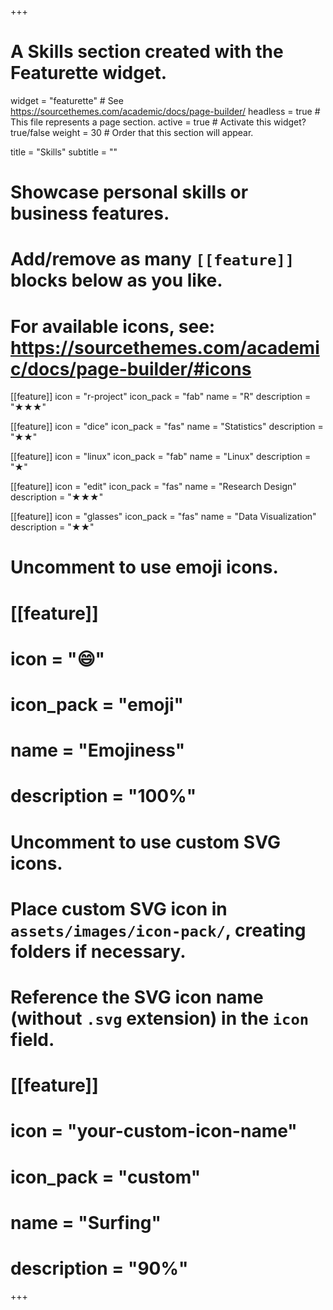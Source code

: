 +++
# A Skills section created with the Featurette widget.
widget = "featurette"  # See https://sourcethemes.com/academic/docs/page-builder/
headless = true  # This file represents a page section.
active = true  # Activate this widget? true/false
weight = 30  # Order that this section will appear.

title = "Skills"
subtitle = ""

# Showcase personal skills or business features.
# 
# Add/remove as many `[[feature]]` blocks below as you like.
# 
# For available icons, see: https://sourcethemes.com/academic/docs/page-builder/#icons

[[feature]]
  icon = "r-project"
  icon_pack = "fab"
  name = "R"
  description = "★★★"
  
[[feature]]
  icon = "dice"
  icon_pack = "fas"
  name = "Statistics"
  description = "★★"
 
 [[feature]]
  icon = "linux"
  icon_pack = "fab"
  name = "Linux"
  description = "★"
 
 [[feature]]
  icon = "edit"
  icon_pack = "fas"
  name = "Research Design"
  description = "★★★"
  
   [[feature]]
  icon = "glasses"
  icon_pack = "fas"
  name = "Data Visualization"
  description = "★★"
 

# Uncomment to use emoji icons.
# [[feature]]
#  icon = ":smile:"
#  icon_pack = "emoji"
#  name = "Emojiness"
#  description = "100%"  

# Uncomment to use custom SVG icons.
# Place custom SVG icon in `assets/images/icon-pack/`, creating folders if necessary.
# Reference the SVG icon name (without `.svg` extension) in the `icon` field.
# [[feature]]
#  icon = "your-custom-icon-name"
#  icon_pack = "custom"
#  name = "Surfing"
#  description = "90%"

+++
